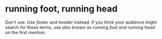 # running foot, running head

Don't use. Use *footer* and *header* instead. If you think your audience might search for these terms, use *also known as r*<em>unning foot</em> *and* *running head* on the first mention.
